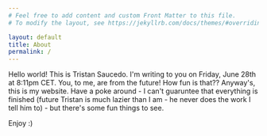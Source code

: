 ```yaml
---
# Feel free to add content and custom Front Matter to this file.
# To modify the layout, see https://jekyllrb.com/docs/themes/#overriding-theme-defaults

layout: default
title: About
permalink: /
---
```


Hello world! This is Tristan Saucedo. I'm writing to you on Friday, June 28th at 8:11pm CET. You, to me, are from the future! How fun is that?? Anyway's, this is my website. Have a poke around - I can't guaruntee that everything is finished (future Tristan is much lazier than I am - he never does the work I tell him to) - but there's some fun things to see. 

Enjoy :)
